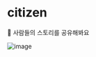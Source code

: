 # citizen
🧑 사람들의 스토리를 공유해봐요

![image](https://user-images.githubusercontent.com/52986346/154080660-e731dcbf-4bc7-4b14-9c8d-d55d4b9fe7c4.png)
